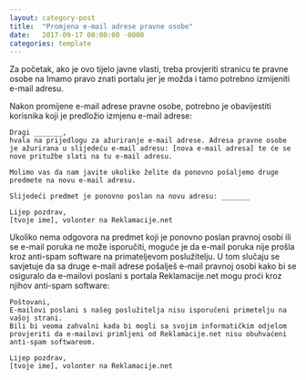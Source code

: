 ```yaml
---
layout: category-post
title:  "Promjena e-mail adrese pravne osobe"
date:   2017-09-17 00:00:00 -0000
categories: template
---
```


Za početak, ako je ovo tijelo javne vlasti, treba provjeriti stranicu te pravne osobe na Imamo pravo znati portalu jer je možda i tamo potrebno izmijeniti e-mail adresu.

Nakon promijene e-mail adrese pravne osobe, potrebno je obavijestiti korisnika koji je predložio izmjenu e-mail adrese:

```
Dragi _______,
hvala na prijedlogu za ažuriranje e-mail adrese. Adresa pravne osobe je ažurirana u slijedeću e-mail adresu: [nova e-mail adresa] te će se nove pritužbe slati na tu e-mail adresu.

Molimo vas da nam javite ukoliko želite da ponovno pošaljemo druge predmete na novu e-mail adresu.

Slijedeći predmet je ponovno poslan na novu adresu: _______

Lijep pozdrav,
[tvoje ime], volonter na Reklamacije.net
```

Ukoliko nema odgovora na predmet koji je ponovno poslan pravnoj osobi ili se e-mail poruka ne može isporučiti, moguće je da e-mail poruka nije prošla kroz anti-spam software na primateljevom poslužitelju. U tom slučaju se savjetuje da sa druge e-mail adrese pošalješ e-mail pravnoj osobi kako bi se osiguralo da e-mailovi poslani s portala Reklamacije.net mogu proći kroz njihov anti-spam software:

```
Poštovani,
E-mailovi poslani s našeg poslužitelja nisu isporučeni primetelju na vašoj strani.
Bili bi veoma zahvalni kada bi mogli sa svojim informatičkim odjelom provjeriti da e-mailovi primljeni od Reklamacije.net nisu obuhvaćeni anti-spam softwareom.

Lijep pozdrav,
[tvoje ime], volonter na Reklamacije.net
```
